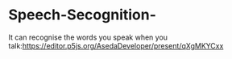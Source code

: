 # Speech-Secognition-
It can recognise the words you speak when you talk:https://editor.p5js.org/AsedaDeveloper/present/qXgMKYCxx
